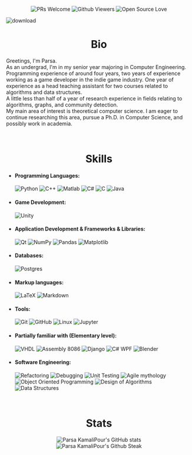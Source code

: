 
<p align="center">
<img alt="PRs Welcome" src="https://img.shields.io/badge/PRs-welcome-1abedb.svg?style=flat&logo=github">
<img alt="Github Viewers" src="https://visitor-badge.glitch.me/badge?page_id=benymaxparsa.benymaxparsa">
<img alt="Open Source Love" src="https://img.shields.io/badge/Open%20Source-%E2%99%A1-purple">
</p>

![download](https://user-images.githubusercontent.com/51443025/151240936-148b4d58-20bd-4685-9b30-7e97914455b3.png)
 <br />
<p align="center">
  <h1 align="center"> Bio </h1>
<p h2 align="center">

Greetings, I'm Parsa.  
As an undergrad, I'm in my senior year majoring in Computer Engineering.  
Programming experience of around four years, two years of experience working as a game developer in the indie game industry. One year of experience as a head teaching assistant for two courses related to algorithms and data structures.  
A little less than half of a year of research experience in fields relating to algorithms, graphs, and community detection.  
My main area of interest is theoretical computer science. I am eager to continue researching this area, pursue a Ph.D. in Computer Science, and possibly work in academia.

  
 <br />
<p align="center">
  <h1 align="center"> Skills </h1>
<p h2 align="center">

- #### Programming Languages:
  <img alt="Python" src="https://img.shields.io/badge/python-%2314354C.svg?style=for-the-badge&logo=python&logoColor=white"/>
  <img alt="C++" src="https://img.shields.io/badge/c++-%2300599C.svg?style=for-the-badge&logo=c%2B%2B&logoColor=white"/> 
  <img alt="Matlab" src="https://img.shields.io/badge/Matlab®-%23E34F26.svg?style=for-the-badge&logo=matlab&logoColor=white"/>
  <img alt="C#" src="https://img.shields.io/badge/c%23-%23239120.svg?style=for-the-badge&logo=c-sharp&logoColor=white"/> 
  <img alt="C" src="https://img.shields.io/badge/c-%2300599C.svg?style=for-the-badge&logo=c&logoColor=white"/> 
  <img alt="Java" src="https://img.shields.io/badge/java-%23ED8B00.svg?style=for-the-badge&logo=java&logoColor=white"/> 
  
- #### Game Development:
  <img alt="Unity" src="https://img.shields.io/badge/unity-%23000000.svg?style=for-the-badge&logo=unity&logoColor=white"/>
  
- #### Application Development & Frameworks & Libraries:
  <img alt="Qt" src="https://img.shields.io/badge/Qt-%23217346.svg?style=for-the-badge&logo=Qt&logoColor=white"/>  
  <img alt="NumPy" src="https://img.shields.io/badge/numpy-%23013243.svg?style=for-the-badge&logo=numpy&logoColor=white"/>
  <img alt="Pandas" src="https://img.shields.io/badge/pandas-%23150458.svg?style=for-the-badge&logo=pandas&logoColor=white"/>
  <img alt="Matplotlib" src="https://img.shields.io/badge/matplotlib-%23316192.svg?style=for-the-badge&logo=matplotlib&logoColor=white"/>

- #### Databases:
  <img alt="Postgres" src="https://img.shields.io/badge/postgres-%23316192.svg?style=for-the-badge&logo=postgresql&logoColor=white"/>
  
- #### Markup languages:
  <img alt="LaTeX" src="https://img.shields.io/badge/latex-%23008080.svg?style=for-the-badge&logo=latex&logoColor=white"/>
  <img alt="Markdown" src="https://img.shields.io/badge/markdown-%23000000.svg?style=for-the-badge&logo=markdown&logoColor=white"/>
  
- #### Tools:
  <img alt="Git" src="https://img.shields.io/badge/git-%23F05033.svg?style=for-the-badge&logo=git&logoColor=white"/> 
  <img alt="GitHub" src="https://img.shields.io/badge/github-%23121011.svg?style=for-the-badge&logo=github&logoColor=white"/> 
  <img alt="Linux" src="https://img.shields.io/badge/Linux-FCC624?style=for-the-badge&logo=linux&logoColor=black"> 
  <img alt="Jupyter" src="https://img.shields.io/badge/Jupyter-%23F37626.svg?style=for-the-badge&logo=Jupyter&logoColor=white" />
  
- #### Partially familiar with (Elementary level):
  <img alt="VHDL" src="https://img.shields.io/badge/VHDL-%23121011.svg?style=for-the-badge&logo=vhdl&logoColor=white"/> 
  <img alt="Assembly 8086" src="https://img.shields.io/badge/Assembly 8086-%23121011.svg?style=for-the-badge&logo=Assembly8086&logoColor=white"/> 
  <img alt="Django" src="https://img.shields.io/badge/django-%23092E20.svg?style=for-the-badge&logo=django&logoColor=white"> 
  <img alt="C# WPF" src="https://img.shields.io/badge/WPF-%23239120.svg?style=for-the-badge&logo=c-sharp&logoColor=white"/>
  <img alt="Blender" src="https://img.shields.io/badge/blender-%23F5792A.svg?style=for-the-badge&logo=blender&logoColor=white"/>
  
  
- #### Software Engineering:
  <img alt="Refactoring" src="https://img.shields.io/badge/Refactoring-%23121011.svg?style=for-the-badge&logo=Refactoring&logoColor=white"/>
  <img alt="Debugging" src="https://img.shields.io/badge/Debugging-%23121011.svg?style=for-the-badge&logo=Debugging&logoColor=white"/>
  <img alt="Unit Testing" src="https://img.shields.io/badge/Unit Testing-%23121011.svg?style=for-the-badge&logo=UnitTesting&logoColor=white"/>
  <img alt="Agile mythology" src="https://img.shields.io/badge/Agile mythology-%23121011.svg?style=for-the-badge&logo=Agilemythology&logoColor=white"/>
  <img alt="Object Oriented Programming" src="https://img.shields.io/badge/Object Oriented Programming-%23121011.svg?style=for-the-badge&logo=OOP&logoColor=white"/>
  <img alt="Design of Algorithms" src="https://img.shields.io/badge/Design of Algorithms-%23121011.svg?style=for-the-badge&logo=DesignofAlgorithms&logoColor=white"/>
  <img alt="Data Structures" src="https://img.shields.io/badge/Data Structures-%23121011.svg?style=for-the-badge&logo=DataStructures&logoColor=white"/>
  

  

  

 <br />
<p align="center">
  <h1 align="center"> Stats </h1>
<p h2 align="center">


<p align="center">
  <img src="https://github-readme-stats.vercel.app/api?username=benymaxparsa&count_private=true&show_icons=true&theme=dracula&hide_border=true" alt="Parsa KamaliPour's GitHub stats" /><br />
 <img src="https://github-readme-streak-stats.herokuapp.com/?user=benymaxparsa&theme=dracula&hide_border=true" alt="Parsa KamaliPour's Github Steak" />
</p>



<!--
**benymaxparsa/benymaxparsa** is a ✨ _special_ ✨ repository because its `README.md` (this file) appears on your GitHub profile.

- #### IDEs:
  <img alt="Visual Studio" src="https://img.shields.io/badge/VisualStudio-5C2D91.svg?style=for-the-badge&logo=visual-studio&logoColor=white"/> <img alt="Visual Studio Code" src="https://img.shields.io/badge/VisualStudioCode-0078d7.svg?style=for-the-badge&logo=visual-studio-code&logoColor=white"/> <img alt="Eclipse" src="https://img.shields.io/badge/Eclipse-FE7A16.svg?style=for-the-badge&logo=Eclipse&logoColor=white"/> <img alt="Rider" src="https://img.shields.io/badge/Rider-000000.svg?style=for-the-badge&logo=Rider&logoColor=white&color=black&labelColor=crimson"/> <img alt="CLion" src="https://img.shields.io/badge/CLion-black?style=for-the-badge&logo=clion&logoColor=white"/> <img alt="PyCharm" src="https://img.shields.io/badge/pycharm-143?style=for-the-badge&logo=pycharm&logoColor=black&color=black&labelColor=green"/>	<img alt="IntelliJ IDEA" src="https://img.shields.io/badge/IntelliJIDEA-000000.svg?style=for-the-badge&logo=intellij-idea&logoColor=white"/> 

![Top Langs](https://github-readme-stats.vercel.app/api/top-langs/?username=benymaxparsa&theme=dracula&exclude_repo=One-of-a-Kind,Bull-Cow-Game-UE4,My-Playground-Unreal-Engine,Intro-to-GameDev)

Here are some ideas to get you started:

- 🔭 I’m currently working on ...
- 🌱 I’m currently learning ...
- 👯 I’m looking to collaborate on ...
- 🤔 I’m looking for help with ...
- 💬 Ask me about ...
- 📫 How to reach me: ...
- 😄 Pronouns: ...
- ⚡ Fun fact: ...
-->

